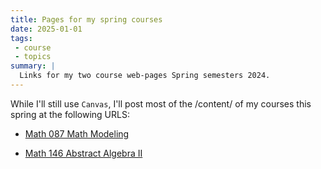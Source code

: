 ```yaml
---
title: Pages for my spring courses
date: 2025-01-01
tags:
 - course
 - topics
summary: |
  Links for my two course web-pages Spring semesters 2024.
---
```

While I'll still use `Canvas`, I'll post most of the /content/ of my
courses this spring at the following URLS:

- [Math 087 Math Modeling](https://gmcninch.math.tufts.edu/2025-Sp-Math087)

- [Math 146 Abstract Algebra II](https://gmcninch.math.tufts.edu/2025-Sp-Math146)
